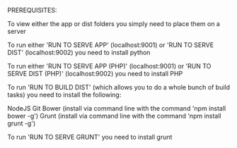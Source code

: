 PREREQUISITES:

To view either the app or dist folders you simply need to place them on a server


To run either 'RUN TO SERVE APP' (localhost:9001) or 'RUN TO SERVE DIST' (localhost:9002) you need to install python

To run either 'RUN TO SERVE APP (PHP)' (localhost:9001) or 'RUN TO SERVE DIST (PHP)' (localhost:9002) you need to install PHP


To run 'RUN TO BUILD DIST' (which allows you to do a whole bunch of build tasks) you need to install the following:

NodeJS
Git
Bower (install via command line with the command 'npm install bower -g')
Grunt (install via command line with the command 'npm install grunt -g')


To run 'RUN TO SERVE GRUNT' you need to install grunt